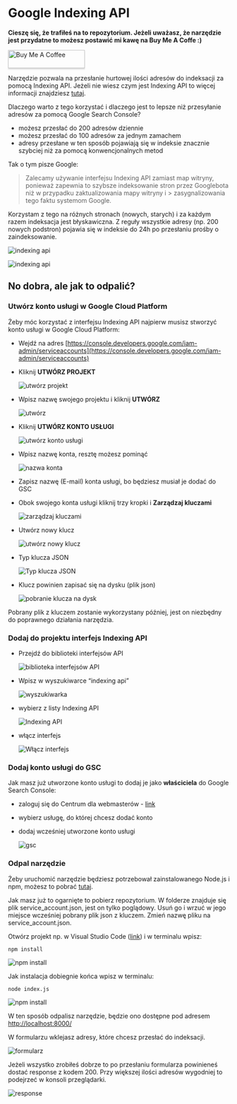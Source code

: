 # Google Indexing API
**Cieszę się, że trafiłeś na to repozytorium. Jeżeli uważasz, że narzędzie jest przydatne to możesz postawić mi kawę na Buy Me A Coffe :)**

<a href="https://www.buymeacoffee.com/marekfoltas" target="_blank"><img src="https://www.buymeacoffee.com/assets/img/custom_images/orange_img.png" alt="Buy Me A Coffee" style="height: 41px !important;width: 174px !important;box-shadow: 0px 3px 2px 0px rgba(190, 190, 190, 0.5) !important;-webkit-box-shadow: 0px 3px 2px 0px rgba(190, 190, 190, 0.5) !important;" ></a>

Narzędzie pozwala na przesłanie hurtowej ilości adresów do indeksacji za pomocą Indexing API. Jeżeli nie wiesz czym jest Indexing API to więcej informacji znajdziesz [tutaj](https://developers.google.com/search/apis/indexing-api/v3/quickstart).

Dlaczego warto z tego korzystać i dlaczego jest to lepsze niż przesyłanie adresów za pomocą Google Search Console?



* możesz przesłać do 200 adresów dziennie
* możesz przesłać do 100 adresów za jednym zamachem
* adresy przesłane w ten sposób pojawiają się w indeksie znacznie szybciej niż za pomocą konwencjonalnych metod

Tak o tym pisze Google:

> Zalecamy używanie interfejsu Indexing API zamiast map witryny, ponieważ zapewnia to szybsze indeksowanie stron przez Googlebota niż w przypadku zaktualizowania mapy witryny i > zasygnalizowania tego faktu systemom Google.

Korzystam z tego na różnych stronach (nowych, starych) i za każdym razem indeksacja jest błyskawiczna. Z reguły wszystkie adresy (np. 200 nowych podstron) pojawia się w indeksie do 24h po przesłaniu prośby o zaindeksowanie.

![indexing api](https://bootcampy.pl/wp-content/uploads/2022/03/18.png "Wykres z zaindeksowanymi adresami URL")

![indexing api](https://bootcampy.pl/wp-content/uploads/2022/03/19.png "Wykres z zaindeksowanymi adresami URL")

## No dobra, ale jak to odpalić?

### Utwórz konto usługi w Google Cloud Platform

Żeby móc korzystać z interfejsu Indexing API najpierw musisz stworzyć konto usługi w Google Cloud Platform:

* Wejdź na adres [https://console.developers.google.com/iam-admin/serviceaccounts](https://console.developers.google.com/iam-admin/serviceaccounts)

* Kliknij **UTWÓRZ PROJEKT**
  
  ![utwórz projekt](https://bootcampy.pl/wp-content/uploads/2022/03/1.png "Utwórz projekt")
  
* Wpisz nazwę swojego projektu i kliknij **UTWÓRZ**
  
  ![utwórz](https://bootcampy.pl/wp-content/uploads/2022/03/2.png "Utwórz")
  
* Kliknij **UTWÓRZ KONTO USŁUGI**
  
  ![utwórz konto usługi](https://bootcampy.pl/wp-content/uploads/2022/03/3.png "Utwórz konto usługi")

* Wpisz nazwę konta, resztę możesz pominąć

  ![nazwa konta](https://bootcampy.pl/wp-content/uploads/2022/03/4.png "Wpisz nazwę konta")
  
* Zapisz nazwę (E-mail) konta usługi, bo będziesz musiał je dodać do GSC

* Obok swojego konta usługi kliknij trzy kropki i **Zarządzaj kluczami**

  ![zarządzaj kluczami](https://bootcampy.pl/wp-content/uploads/2022/03/5.png "Zarządzaj kluczami")

* Utwórz nowy klucz

  ![utwórz nowy klucz](https://bootcampy.pl/wp-content/uploads/2022/03/6.png "Utwórz nowy klucz")

* Typ klucza JSON

  ![Typ klucza JSON](https://bootcampy.pl/wp-content/uploads/2022/03/7.png "Typ klucza JSON")

* Klucz powinien zapisać się na dysku (plik json)

  ![pobranie klucza na dysk](https://bootcampy.pl/wp-content/uploads/2022/03/8.png "Pobranie klucza na dysk")


Pobrany plik z kluczem zostanie wykorzystany później, jest on niezbędny do poprawnego działania narzędzia.


### Dodaj do projektu interfejs Indexing API

* Przejdź do biblioteki interfejsów API

  ![biblioteka interfejsów API](https://bootcampy.pl/wp-content/uploads/2022/03/9.png "Biblioteka interfejsów API")

* Wpisz w wyszukiwarce “indexing api”
  
  ![wyszukiwarka](https://bootcampy.pl/wp-content/uploads/2022/03/10.png "Wpisz w wyszukiwarce indexing API")
  
* wybierz z listy Indexing API
  
  ![Indexing API](https://bootcampy.pl/wp-content/uploads/2022/03/11.png "Indexing API")
  
* włącz interfejs
  
  ![Włącz interfejs](https://bootcampy.pl/wp-content/uploads/2022/03/12.png "Włącz interfejs")


### Dodaj konto usługi do GSC

Jak masz już utworzone konto usługi to dodaj je jako **właściciela** do Google Search Console:

* zaloguj się do Centrum dla webmasterów - [link](https://www.google.com/webmasters/verification/home)
* wybierz usługę, do której chcesz dodać konto
* dodaj wcześniej utworzone konto usługi

  ![gsc](https://bootcampy.pl/wp-content/uploads/2022/03/13.png "Dodaj konto usługi do GSC")

### Odpal narzędzie

Żeby uruchomić narzędzie będziesz potrzebował zainstalowanego Node.js i npm, możesz to pobrać [tutaj](https://nodejs.org/en/).

Jak masz już to ogarnięte to pobierz repozytorium. W folderze znajduje się plik service_account.json, jest on tylko poglądowy. Usuń go i wrzuć w jego miejsce wcześniej pobrany plik json z kluczem. Zmień nazwę pliku na service_account.json.

Otwórz projekt np. w Visual Studio Code ([link](https://code.visualstudio.com/)) i w terminalu wpisz:
```
npm install
```

![npm install](https://bootcampy.pl/wp-content/uploads/2022/03/16.png "npm install")

Jak instalacja dobiegnie końca wpisz w terminalu:
```
node index.js
```

![npm install](https://bootcampy.pl/wp-content/uploads/2022/03/17.png "npm install")

W ten sposób odpalisz narzędzie, będzie ono dostępne pod adresem [http://localhost:8000/](http://localhost:8000/)

W formularzu wklejasz adresy, które chcesz przesłać do indeksacji.

![formularz](https://bootcampy.pl/wp-content/uploads/2022/03/14.png "Formularz")

Jeżeli wszystko zrobiłeś dobrze to po przesłaniu formularza powinieneś dostać response z kodem 200. Przy większej ilości adresów wygodniej to podejrzeć w konsoli przeglądarki.

![response](https://bootcampy.pl/wp-content/uploads/2022/03/15.png "Response")
